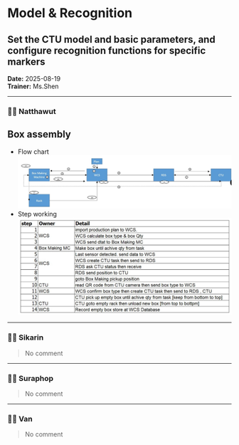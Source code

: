 # Model & Recognition
## Set the CTU model and basic parameters, and configure recognition functions for specific markers

**Date:** 2025-08-19  
**Trainer:** Ms.Shen

---


### 🧑‍💻 Natthawut
## Box assembly
- Flow chart
![Flow Diagram](/doc/image/flow.JPG)
- Step working
![Step Diagram](/doc/image/step.JPG)


---

### 🧑‍💻 Sikarin
> No comment


---

### 🧑‍💻 Suraphop
> No comment


---

### 🧑‍💻 Van
> No comment
